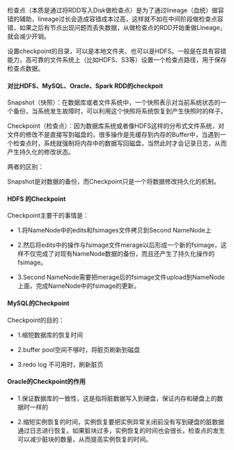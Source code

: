 检查点（本质是通过将RDD写入Disk做检查点）是为了通过lineage（血统）做容错的辅助，lineage过长会造成容错成本过高，这样就不如在中间阶段做检查点容错，如果之后有节点出现问题而丢失数据，从做检查点的RDD开始重做LIneage，就会减少开销。

设置checkpoint的目录，可以是本地文件夹、也可以是HDFS。一般是在具有容错能力，高可靠的文件系统上（比如HDFS、S3等）设置一个检查点路径，用于保存检查点数据。



#### 对比HDFS、MySQL、Oracle、Spark RDD的checkpoit

Snapshot（快照）：在数据库或者文件系统中，一个快照表示对当前系统状态的一个备份，当系统发生故障时，可以利用这个快照将系统恢复到产生快照时的样子。

Checkpoint（检查点）：因为数据库系统或者像HDFS这样的分布式文件系统，对文件的修改不是直接写到磁盘的，很多操作是先缓存到内存的Buffer中，当遇到一个检查点时，系统就强制将内存中的数据写回磁盘，当然此时才会记录日志，从而产生持久化的修改状态。

两者的区别：

Snapshot是对数据的备份，而Checkpoint只是一个将数据修改持久化的机制。

#### HDFS 的Checkpoint

Checkpoint主要干的事情是：

* 1.将NameNode中的edits和fsimages文件拷贝到Second NameNode上

* 2.然后将edits中的操作与fsimage文件merage以后形成一个新的fsimage，这样不仅完成了对现有NameNode数据的备份，而且还产生了持久化操作的fsimage。

* 3.Second NameNode需要把merage后的fsimage文件upload到NameNode上面，完成NameNode中的fsimage的更新。

#### MySQL的Checkpoint

Checkpoint的目的：

* 1.缩短数据库的恢复时间

* 2.buffer pool空间不够时，将脏页刷新到磁盘

* 3.redo log 不可用时，刷新脏页

#### Oracle的Checkpoint的作用

* 1.保证数据库的一致性，这是指将脏数据写入到硬盘，保证内存和硬盘上的数据时一样的

* 2.缩短实例恢复的时间，实例恢复要把实例异常关闭前没有写到硬盘的脏数据通过日志进行恢复。如果脏块过多，实例恢复的时间也会很长，检查点的发生可以减少脏块的数量，从而提高实例恢复的时间。
